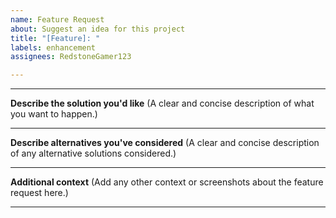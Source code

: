 ```yaml
---
name: Feature Request
about: Suggest an idea for this project
title: "[Feature]: "
labels: enhancement
assignees: RedstoneGamer123

---
```


-------------------------
**Describe the solution you'd like** (A clear and concise description of what you want to happen.)

-------------------------
**Describe alternatives you've considered** (A clear and concise description of any alternative solutions considered.)

-------------------------
**Additional context** (Add any other context or screenshots about the feature request here.)

-------------------------
